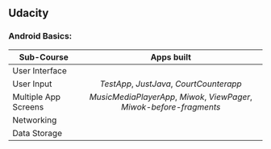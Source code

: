 ## Udacity
### Android Basics: 
 
| Sub-Course              | Apps built    |
| -------------           |:-------------:|
| User Interface          |               |
| User Input              | *TestApp*, *JustJava*, *CourtCounterapp* |
| Multiple App Screens    | *MusicMediaPlayerApp*, *Miwok*, *ViewPager*, *Miwok-before-fragments* |
| Networking              |       |
| Data Storage            |       |
